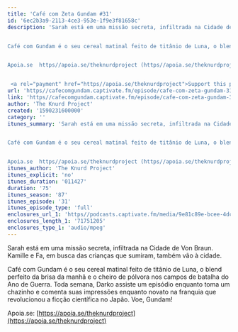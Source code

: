 ```yaml
---
title: 'Café com Zeta Gundam #31'
id: '6ec2b3a9-2113-4ce3-953e-1f9e3f81658c'
description: 'Sarah está em uma missão secreta, infiltrada na Cidade de Von Braun. Kamille e Fa, em busca das crianças que sumiram, também vão à cidade.


Café com Gundam é o seu cereal matinal feito de titânio de Luna, o blend perfeito da brisa da manhã e o cheiro de pólvora nos campos de batalha do Ano de Guerra. Toda semana, Darko assiste um episódio enquanto toma um chazinho e comenta suas impressões enquanto novato na franquia que revolucionou a ficção científica no Japão. Voe, Gundam!


Apoia.se  https//apoia.se/theknurdproject (https//apoia.se/theknurdproject) 


 <a rel="payment" href="https//apoia.se/theknurdproject">Support this podcast</a>'
url: 'https//cafecomgundam.captivate.fm/episode/cafe-com-zeta-gundam-31'
link: 'https//cafecomgundam.captivate.fm/episode/cafe-com-zeta-gundam-31'
author: 'The Knurd Project'
created: '1590231600000'
category: ''
itunes_summary: 'Sarah está em uma missão secreta, infiltrada na Cidade de Von Braun. Kamille e Fa, em busca das crianças que sumiram, também vão à cidade.


Café com Gundam é o seu cereal matinal feito de titânio de Luna, o blend perfeito da brisa da manhã e o cheiro de pólvora nos campos de batalha do Ano de Guerra. Toda semana, Darko assiste um episódio enquanto toma um chazinho e comenta suas impressões enquanto novato na franquia que revolucionou a ficção científica no Japão. Voe, Gundam!


Apoia.se  https//apoia.se/theknurdproject (https//apoia.se/theknurdproject)'
itunes_author: 'The Knurd Project'
itunes_explicit: 'no'
itunes_duration: '011427'
duration: '75'
itunes_season: '87'
itunes_episode: '31'
itunes_episode_type: 'full'
enclosures_url_1: 'https//podcasts.captivate.fm/media/9e81c89e-bcee-4dc3-8010-def570a66049/cafecomgundamz31.mp3'
enclosures_length_1: '71751205'
enclosures_type_1: 'audio/mpeg'
---
```

Sarah está em uma missão secreta, infiltrada na Cidade de Von Braun. Kamille e Fa, em busca das crianças que sumiram, também vão à cidade.

Café com Gundam é o seu cereal matinal feito de titânio de Luna, o blend perfeito da brisa da manhã e o cheiro de pólvora nos campos de batalha do Ano de Guerra. Toda semana, Darko assiste um episódio enquanto toma um chazinho e comenta suas impressões enquanto novato na franquia que revolucionou a ficção científica no Japão. Voe, Gundam!

Apoia.se: [https://apoia.se/theknurdproject](https://apoia.se/theknurdproject)